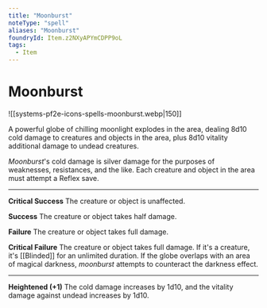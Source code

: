 ```yaml
---
title: "Moonburst"
noteType: "spell"
aliases: "Moonburst"
foundryId: Item.z2NXyAPYmCDPP9oL
tags:
  - Item
---
```


# Moonburst
![[systems-pf2e-icons-spells-moonburst.webp|150]]

A powerful globe of chilling moonlight explodes in the area, dealing 8d10 cold damage to creatures and objects in the area, plus 8d10 vitality additional damage to undead creatures.

_Moonburst_'s cold damage is silver damage for the purposes of weaknesses, resistances, and the like. Each creature and object in the area must attempt a Reflex save.

* * *

**Critical Success** The creature or object is unaffected.

**Success** The creature or object takes half damage.

**Failure** The creature or object takes full damage.

**Critical Failure** The creature or object takes full damage. If it's a creature, it's [[Blinded]] for an unlimited duration. If the globe overlaps with an area of magical darkness, _moonburst_ attempts to counteract the darkness effect.

* * *

**Heightened (+1)** The cold damage increases by 1d10, and the vitality damage against undead increases by 1d10.
